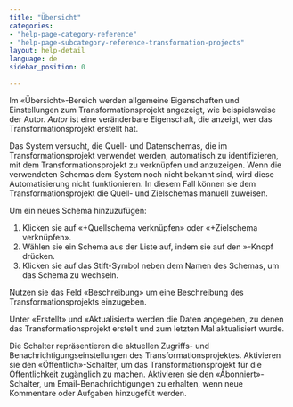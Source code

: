 ```yaml
---
title: "Übersicht"
categories:
- "help-page-category-reference"
- "help-page-subcategory-reference-transformation-projects"
layout: help-detail
language: de
sidebar_position: 0

---
```


Im &laquo;Übersicht&raquo;-Bereich werden allgemeine Eigenschaften und Einstellungen zum Transformationsprojekt angezeigt, wie beispielsweise der Autor. *Autor* ist eine veränderbare Eigenschaft, die anzeigt, wer das Transformationsprojekt erstellt hat.

Das System versucht, die Quell- und Datenschemas, die im Transformationsprojekt verwendet werden, automatisch zu identifizieren, mit dem Transformationsprojekt zu verknüpfen und anzuzeigen. Wenn die verwendeten Schemas dem System noch nicht bekannt sind, wird diese Automatisierung nicht funktionieren. In diesem Fall können sie dem Transformationsprojekt die Quell- und Zielschemas manuell zuweisen.

Um ein neues Schema hinzuzufügen:

1. Klicken sie auf &laquo;+Quellschema verknüpfen&raquo; oder &laquo;+Zielschema verknüpfen&raquo;.
2. Wählen sie ein Schema aus der Liste auf, indem sie auf den »-Knopf drücken.
3. Klicken sie auf das Stift-Symbol neben dem Namen des Schemas, um das Schema zu wechseln.

Nutzen sie das Feld &laquo;Beschreibung&raquo; um eine Beschreibung des Transformationsprojekts einzugeben.

Unter &laquo;Erstellt&raquo; und &laquo;Aktualisiert&raquo; werden die Daten angegeben, zu denen das Transformationsprojekt erstellt und zum letzten Mal aktualisiert wurde.

Die Schalter repräsentieren die aktuellen Zugriffs- und Benachrichtigungseinstellungen des Transformationsprojektes. Aktivieren sie den &laquo;Öffentlich&raquo;-Schalter, um das Transformationsprojekt für die Öffentlichkeit zugänglich zu machen. Aktivieren sie den &laquo;Abonniert&raquo;-Schalter, um Email-Benachrichtigungen zu erhalten, wenn neue Kommentare oder Aufgaben hinzugefüt werden.